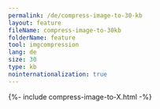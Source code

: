 ```yaml
---
permalink: /de/compress-image-to-30-kb
layout: feature
fileName: compress-image-to-30kb
folderName: feature
tool: imgcompression
lang: de
size: 30
type: kb
nointernationalization: true
---
```

{%- include compress-image-to-X.html -%}
      